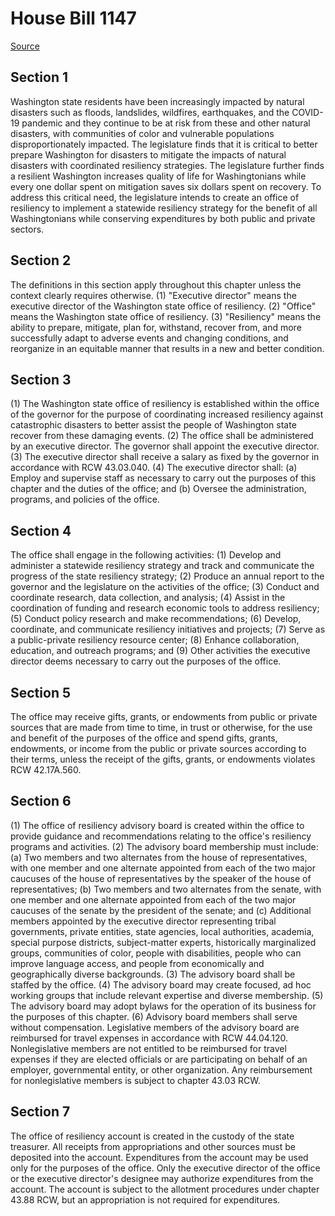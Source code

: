# House Bill 1147

[Source](http://lawfilesext.leg.wa.gov/biennium/2021-22/Xml/Bills/House%20Bills/1147.xml)
## Section 1
Washington state residents have been increasingly impacted by natural disasters such as floods, landslides, wildfires, earthquakes, and the COVID-19 pandemic and they continue to be at risk from these and other natural disasters, with communities of color and vulnerable populations disproportionately impacted. The legislature finds that it is critical to better prepare Washington for disasters to mitigate the impacts of natural disasters with coordinated resiliency strategies. The legislature further finds a resilient Washington increases quality of life for Washingtonians while every one dollar spent on mitigation saves six dollars spent on recovery. To address this critical need, the legislature intends to create an office of resiliency to implement a statewide resiliency strategy for the benefit of all Washingtonians while conserving expenditures by both public and private sectors.

## Section 2
The definitions in this section apply throughout this chapter unless the context clearly requires otherwise.
(1) "Executive director" means the executive director of the Washington state office of resiliency.
(2) "Office" means the Washington state office of resiliency.
(3) "Resiliency" means the ability to prepare, mitigate, plan for, withstand, recover from, and more successfully adapt to adverse events and changing conditions, and reorganize in an equitable manner that results in a new and better condition.

## Section 3
(1) The Washington state office of resiliency is established within the office of the governor for the purpose of coordinating increased resiliency against catastrophic disasters to better assist the people of Washington state recover from these damaging events.
(2) The office shall be administered by an executive director. The governor shall appoint the executive director.
(3) The executive director shall receive a salary as fixed by the governor in accordance with RCW 43.03.040.
(4) The executive director shall:
(a) Employ and supervise staff as necessary to carry out the purposes of this chapter and the duties of the office; and
(b) Oversee the administration, programs, and policies of the office.

## Section 4
The office shall engage in the following activities:
(1) Develop and administer a statewide resiliency strategy and track and communicate the progress of the state resiliency strategy;
(2) Produce an annual report to the governor and the legislature on the activities of the office;
(3) Conduct and coordinate research, data collection, and analysis;
(4) Assist in the coordination of funding and research economic tools to address resiliency;
(5) Conduct policy research and make recommendations;
(6) Develop, coordinate, and communicate resiliency initiatives and projects;
(7) Serve as a public-private resiliency resource center; 
(8) Enhance collaboration, education, and outreach programs; and
(9) Other activities the executive director deems necessary to carry out the purposes of the office.

## Section 5
The office may receive gifts, grants, or endowments from public or private sources that are made from time to time, in trust or otherwise, for the use and benefit of the purposes of the office and spend gifts, grants, endowments, or income from the public or private sources according to their terms, unless the receipt of the gifts, grants, or endowments violates RCW 42.17A.560.

## Section 6
(1) The office of resiliency advisory board is created within the office to provide guidance and recommendations relating to the office's resiliency programs and activities.
(2) The advisory board membership must include:
(a) Two members and two alternates from the house of representatives, with one member and one alternate appointed from each of the two major caucuses of the house of representatives by the speaker of the house of representatives;
(b) Two members and two alternates from the senate, with one member and one alternate appointed from each of the two major caucuses of the senate by the president of the senate; and
(c) Additional members appointed by the executive director representing tribal governments, private entities, state agencies, local authorities, academia, special purpose districts, subject-matter experts, historically marginalized groups, communities of color, people with disabilities, people who can improve language access, and people from economically and geographically diverse backgrounds.
(3) The advisory board shall be staffed by the office.
(4) The advisory board may create focused, ad hoc working groups that include relevant expertise and diverse membership.
(5) The advisory board may adopt bylaws for the operation of its business for the purposes of this chapter.
(6) Advisory board members shall serve without compensation. Legislative members of the advisory board are reimbursed for travel expenses in accordance with RCW 44.04.120. Nonlegislative members are not entitled to be reimbursed for travel expenses if they are elected officials or are participating on behalf of an employer, governmental entity, or other organization. Any reimbursement for nonlegislative members is subject to chapter 43.03 RCW.

## Section 7
The office of resiliency account is created in the custody of the state treasurer. All receipts from appropriations and other sources must be deposited into the account. Expenditures from the account may be used only for the purposes of the office. Only the executive director of the office or the executive director's designee may authorize expenditures from the account. The account is subject to the allotment procedures under chapter 43.88 RCW, but an appropriation is not required for expenditures.
